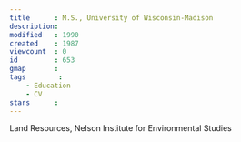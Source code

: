 ```yaml
---
title      : M.S., University of Wisconsin-Madison
description: 
modified   : 1990
created    : 1987
viewcount  : 0
id         : 653
gmap       : 
tags        :
    - Education
    - CV
stars      : 
---
```


Land Resources, Nelson Institute for Environmental Studies

